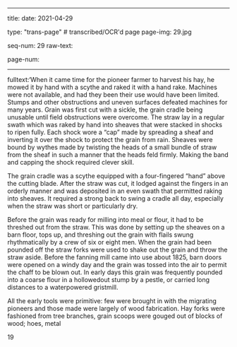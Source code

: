 
---

title: 
date: 2021-04-29

type: "trans-page" # transcribed/OCR'd page
page-img: 29.jpg

seq-num: 29
raw-text:

page-num:

---

fulltext:‘When it came time for the pioneer farmer to harvest his hay, he mowed it by hand with a scythe and raked it with a hand rake. Machines were not available, and had they been their use would have been limited. Stumps and other obstructions and uneven surfaces defeated machines for many years. Grain was first cut with a sickle, the grain cradle being unusable until field obstructions were overcome. The straw lay in a regular swath which was raked by hand into sheaves that were stacked in shocks to ripen fully. Each shock wore a “cap” made by spreading a sheaf and inverting it over the shock to protect the grain from rain. Sheaves were bound by wythes made by twisting the heads of a small bundle of straw from the sheaf in such a manner that the heads feld firmly. Making the band and capping the shock required clever skill.

The grain cradle was a scythe equipped with a four-fingered “hand” above the cutting blade. After the straw was cut, it lodged against the fingers in an orderly manner and was deposited in an even swath that permitted raking into sheaves. It required a strong back to swing a cradle all day, especially when the straw was short or particularly dry.

Before the grain was ready for milling into meal or flour, it had to be threshed out from the straw. This was done by setting up the sheaves on a barn floor, tops up, and threshing out the grain with flails swung rhythmatically by a crew of six or eight men. When the grain had been pounded off the straw forks were used to shake out the grain and throw the straw aside. Before the fanning mill came into use about 1825, barn doors were opened on a windy day and the grain was tossed into the air to permit the chaff to be blown out. In early days this grain was frequently pounded into a coarse flour in a hollowedout stump by a pestle, or carried long distances to a waterpowered gristmill.

All the early tools were primitive: few were brought in with the migrating pioneers and those made were largely of wood fabrication. Hay forks were fashioned from tree branches, grain scoops were gouged out of blocks of wood; hoes, metal

19 

